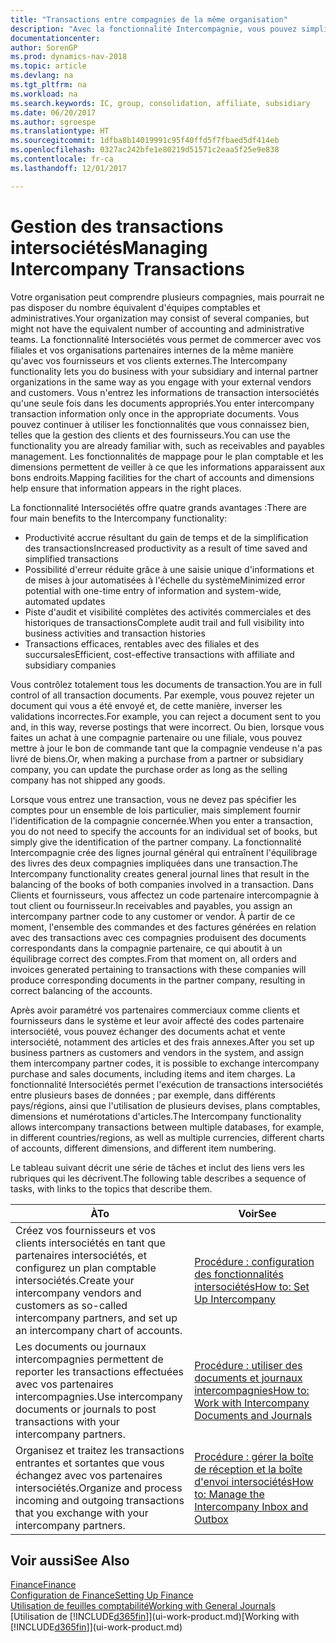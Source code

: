 ```yaml
---
title: "Transactions entre compagnies de la même organisation"
description: "Avec la fonctionnalité Intercompagnie, vous pouvez simplifier les transactions et processus commerciaux entre les compagnies de la même organisation."
documentationcenter: 
author: SorenGP
ms.prod: dynamics-nav-2018
ms.topic: article
ms.devlang: na
ms.tgt_pltfrm: na
ms.workload: na
ms.search.keywords: IC, group, consolidation, affiliate, subsidiary
ms.date: 06/20/2017
ms.author: sgroespe
ms.translationtype: HT
ms.sourcegitcommit: 1dfba8b14019991c95f40ffd5f7fbaed5df414eb
ms.openlocfilehash: 0327ac242bfe1e80219d51571c2eaa5f25e9e838
ms.contentlocale: fr-ca
ms.lasthandoff: 12/01/2017

---
```

# <a name="managing-intercompany-transactions"></a><span data-ttu-id="173d7-103">Gestion des transactions intersociétés</span><span class="sxs-lookup"><span data-stu-id="173d7-103">Managing Intercompany Transactions</span></span>
<span data-ttu-id="173d7-104">Votre organisation peut comprendre plusieurs compagnies, mais pourrait ne pas disposer du nombre équivalent d'équipes comptables et administratives.</span><span class="sxs-lookup"><span data-stu-id="173d7-104">Your organization may consist of several companies, but might not have the equivalent number of accounting and administrative teams.</span></span> <span data-ttu-id="173d7-105">La fonctionnalité Intersociétés vous permet de commercer avec vos filiales et vos organisations partenaires internes de la même manière qu'avec vos fournisseurs et vos clients externes.</span><span class="sxs-lookup"><span data-stu-id="173d7-105">The Intercompany functionality lets you do business with your subsidiary and internal partner organizations in the same way as you engage with your external vendors and customers.</span></span> <span data-ttu-id="173d7-106">Vous n'entrez les informations de transaction intersociétés qu'une seule fois dans les documents appropriés.</span><span class="sxs-lookup"><span data-stu-id="173d7-106">You enter intercompany transaction information only once in the appropriate documents.</span></span> <span data-ttu-id="173d7-107">Vous pouvez continuer à utiliser les fonctionnalités que vous connaissez bien, telles que la gestion des clients et des fournisseurs.</span><span class="sxs-lookup"><span data-stu-id="173d7-107">You can use the functionality you are already familiar with, such as receivables and payables management.</span></span> <span data-ttu-id="173d7-108">Les fonctionnalités de mappage pour le plan comptable et les dimensions permettent de veiller à ce que les informations apparaissent aux bons endroits.</span><span class="sxs-lookup"><span data-stu-id="173d7-108">Mapping facilities for the chart of accounts and dimensions help ensure that information appears in the right places.</span></span>  

<span data-ttu-id="173d7-109">La fonctionnalité Intersociétés offre quatre grands avantages :</span><span class="sxs-lookup"><span data-stu-id="173d7-109">There are four main benefits to the Intercompany functionality:</span></span>  

- <span data-ttu-id="173d7-110">Productivité accrue résultant du gain de temps et de la simplification des transactions</span><span class="sxs-lookup"><span data-stu-id="173d7-110">Increased productivity as a result of time saved and simplified transactions</span></span>  
- <span data-ttu-id="173d7-111">Possibilité d'erreur réduite grâce à une saisie unique d'informations et de mises à jour automatisées à l'échelle du système</span><span class="sxs-lookup"><span data-stu-id="173d7-111">Minimized error potential with one-time entry of information and system-wide, automated updates</span></span>  
- <span data-ttu-id="173d7-112">Piste d'audit et visibilité complètes des activités commerciales et des historiques de transactions</span><span class="sxs-lookup"><span data-stu-id="173d7-112">Complete audit trail and full visibility into business activities and transaction histories</span></span>  
- <span data-ttu-id="173d7-113">Transactions efficaces, rentables avec des filiales et des succursales</span><span class="sxs-lookup"><span data-stu-id="173d7-113">Efficient, cost-effective transactions with affiliate and subsidiary companies</span></span>  

<span data-ttu-id="173d7-114">Vous contrôlez totalement tous les documents de transaction.</span><span class="sxs-lookup"><span data-stu-id="173d7-114">You are in full control of all transaction documents.</span></span> <span data-ttu-id="173d7-115">Par exemple, vous pouvez rejeter un document qui vous a été envoyé et, de cette manière, inverser les validations incorrectes.</span><span class="sxs-lookup"><span data-stu-id="173d7-115">For example, you can reject a document sent to you and, in this way, reverse postings that were incorrect.</span></span> <span data-ttu-id="173d7-116">Ou bien, lorsque vous faites un achat à une compagnie partenaire ou une filiale, vous pouvez mettre à jour le bon de commande tant que la compagnie vendeuse n'a pas livré de biens.</span><span class="sxs-lookup"><span data-stu-id="173d7-116">Or, when making a purchase from a partner or subsidiary company, you can update the purchase order as long as the selling company has not shipped any goods.</span></span>  

<span data-ttu-id="173d7-117">Lorsque vous entrez une transaction, vous ne devez pas spécifier les comptes pour un ensemble de lois particulier, mais simplement fournir l'identification de la compagnie concernée.</span><span class="sxs-lookup"><span data-stu-id="173d7-117">When you enter a transaction, you do not need to specify the accounts for an individual set of books, but simply give the identification of the partner company.</span></span> <span data-ttu-id="173d7-118">La fonctionnalité Intercompagnie crée des lignes journal général qui entraînent l'équilibrage des livres des deux compagnies impliquées dans une transaction.</span><span class="sxs-lookup"><span data-stu-id="173d7-118">The Intercompany functionality creates general journal lines that result in the balancing of the books of both companies involved in a transaction.</span></span> <span data-ttu-id="173d7-119">Dans Clients et fournisseurs, vous affectez un code partenaire intercompagnie à tout client ou fournisseur.</span><span class="sxs-lookup"><span data-stu-id="173d7-119">In receivables and payables, you assign an intercompany partner code to any customer or vendor.</span></span> <span data-ttu-id="173d7-120">À partir de ce moment, l'ensemble des commandes et des factures générées en relation avec des transactions avec ces compagnies produisent des documents correspondants dans la compagnie partenaire, ce qui aboutit à un équilibrage correct des comptes.</span><span class="sxs-lookup"><span data-stu-id="173d7-120">From that moment on, all orders and invoices generated pertaining to transactions with these companies will produce corresponding documents in the partner company, resulting in correct balancing of the accounts.</span></span>  

 <span data-ttu-id="173d7-121">Après avoir paramétré vos partenaires commerciaux comme clients et fournisseurs dans le système et leur avoir affecté des codes partenaire intersociété, vous pouvez échanger des documents achat et vente intersociété, notamment des articles et des frais annexes.</span><span class="sxs-lookup"><span data-stu-id="173d7-121">After you set up business partners as customers and vendors in the system, and assign them intercompany partner codes, it is possible to exchange intercompany purchase and sales documents, including items and item charges.</span></span> <span data-ttu-id="173d7-122">La fonctionnalité Intersociétés permet l'exécution de transactions intersociétés entre plusieurs bases de données ; par exemple, dans différents pays/régions, ainsi que l'utilisation de plusieurs devises, plans comptables, dimensions et numérotations d'articles.</span><span class="sxs-lookup"><span data-stu-id="173d7-122">The Intercompany functionality allows intercompany transactions between multiple databases, for example, in different countries/regions, as well as multiple currencies, different charts of accounts, different dimensions, and different item numbering.</span></span>  

<span data-ttu-id="173d7-123">Le tableau suivant décrit une série de tâches et inclut des liens vers les rubriques qui les décrivent.</span><span class="sxs-lookup"><span data-stu-id="173d7-123">The following table describes a sequence of tasks, with links to the topics that describe them.</span></span>

 |<span data-ttu-id="173d7-124">À</span><span class="sxs-lookup"><span data-stu-id="173d7-124">To</span></span> |<span data-ttu-id="173d7-125">Voir</span><span class="sxs-lookup"><span data-stu-id="173d7-125">See</span></span>|
 |---|---|
 |<span data-ttu-id="173d7-126">Créez vos fournisseurs et vos clients intersociétés en tant que partenaires intersociétés, et configurez un plan comptable intersociétés.</span><span class="sxs-lookup"><span data-stu-id="173d7-126">Create your intercompany vendors and customers as so-called intercompany partners, and set up an intercompany chart of accounts.</span></span>|[<span data-ttu-id="173d7-127">Procédure : configuration des fonctionnalités intersociétés</span><span class="sxs-lookup"><span data-stu-id="173d7-127">How to: Set Up Intercompany</span></span>](intercompany-how-setup.md)|
 |<span data-ttu-id="173d7-128">Les documents ou journaux intercompagnies permettent de reporter les transactions effectuées avec vos partenaires intercompagnies.</span><span class="sxs-lookup"><span data-stu-id="173d7-128">Use intercompany documents or journals to post transactions with your intercompany partners.</span></span>|[<span data-ttu-id="173d7-129">Procédure : utiliser des documents et journaux intercompagnies</span><span class="sxs-lookup"><span data-stu-id="173d7-129">How to: Work with Intercompany Documents and Journals</span></span>](intercompany-how-work-documents-journals.md)|
 |<span data-ttu-id="173d7-130">Organisez et traitez les transactions entrantes et sortantes que vous échangez avec vos partenaires intersociétés.</span><span class="sxs-lookup"><span data-stu-id="173d7-130">Organize and process incoming and outgoing transactions that you exchange with your intercompany partners.</span></span>|[<span data-ttu-id="173d7-131">Procédure : gérer la boîte de réception et la boîte d'envoi intersociétés</span><span class="sxs-lookup"><span data-stu-id="173d7-131">How to: Manage the Intercompany Inbox and Outbox</span></span>](intercompany-how-manage-intercompany-inbox.md)|

## <a name="see-also"></a><span data-ttu-id="173d7-132">Voir aussi</span><span class="sxs-lookup"><span data-stu-id="173d7-132">See Also</span></span>
[<span data-ttu-id="173d7-133">Finance</span><span class="sxs-lookup"><span data-stu-id="173d7-133">Finance</span></span>](finance.md)  
[<span data-ttu-id="173d7-134">Configuration de Finance</span><span class="sxs-lookup"><span data-stu-id="173d7-134">Setting Up Finance</span></span>](finance-setup-finance.md)  
[<span data-ttu-id="173d7-135">Utilisation de feuilles comptabilité</span><span class="sxs-lookup"><span data-stu-id="173d7-135">Working with General Journals</span></span>](ui-work-general-journals.md)  
<span data-ttu-id="173d7-136">[Utilisation de [!INCLUDE[d365fin](includes/d365fin_md.md)]](ui-work-product.md)</span><span class="sxs-lookup"><span data-stu-id="173d7-136">[Working with [!INCLUDE[d365fin](includes/d365fin_md.md)]](ui-work-product.md)</span></span>


